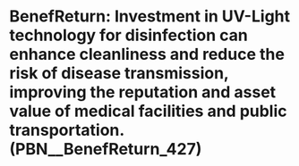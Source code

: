 # BenefReturn: __Investment in UV-Light technology for disinfection can enhance cleanliness and reduce the risk of disease transmission, improving the reputation and asset value of medical facilities and public transportation.__ (PBN__BenefReturn_427)

